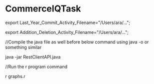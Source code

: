 # CommerceIQTask

export Last_Year_Commit_Activity_Filename="/Users/ara/...";

export Addition_Deletion_Activity_Filename="/Users/ara/...";

//Compile the java file as well before below command using java -o or something similar

java -jar RestClientAPI.java

//Run the r program command

r graphs.r 
